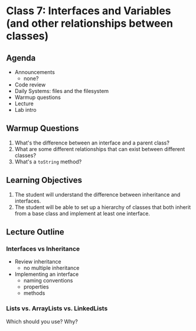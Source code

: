 # Class 7: Interfaces and Variables (and other relationships between classes)

## Agenda
- Announcements
  - none?
- Code review
- Daily Systems: files and the filesystem
- Warmup questions
- Lecture
- Lab intro

## Warmup Questions
1. What's the difference between an interface and a parent class?
2. What are some different relationships that can exist between different classes?
3. What's a `toString` method?

## Learning Objectives
1. The student will understand the difference between inheritance and interfaces.
2. The student will be able to set up a hierarchy of classes that both inherit from a base class and implement at least one interface.

## Lecture Outline

### Interfaces vs Inheritance
* Review inheritance
    * no multiple inheritance
* Implementing an interface
    * naming conventions
    * properties
    * methods

### Lists vs. ArrayLists vs. LinkedLists

Which should you use? Why?
